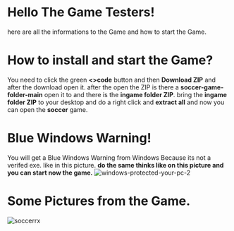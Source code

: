 # Hello The Game Testers! 
here are all the informations to the Game and how to start the Game.

# How to install and start the Game?
You need to click the green **<>code** button and then **Download ZIP** and after the download open it. 
after the open the ZIP is there a **soccer-game-folder-main** open it to and there is the **ingame folder ZIP**.
bring the **ingame folder ZIP** to your desktop and do a right click and **extract all** and now you can open the **soccer** game.

# Blue Windows Warning!
You will get a Blue Windows Warning from Windows Because its not a verifed exe. like in this picture. **do the same thinks like on this picture and you can start now the game.**
![windows-protected-your-pc-2](https://github.com/Coderproxd193/soccer-game-folder/assets/166309256/72c0cc0c-7769-47b6-9877-f2543e8977c2)


# Some Pictures from the Game.
![soccerrx](https://github.com/Coderproxd193/soccer-game-folder/assets/166309256/71ad2d82-2ce3-4249-a115-00862bf744bd)


